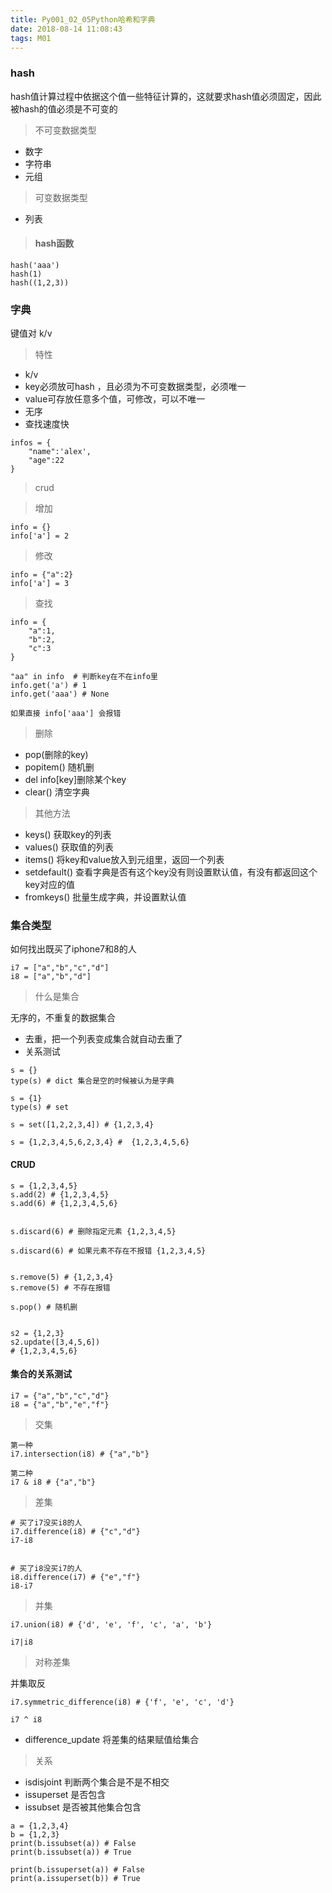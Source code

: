 ```yaml
---
title: Py001_02_05Python哈希和字典
date: 2018-08-14 11:08:43
tags: M01
---
```


### hash

hash值计算过程中依据这个值一些特征计算的，这就要求hash值必须固定，因此被hash的值必须是不可变的

> 不可变数据类型

- 数字
- 字符串
- 元组

> 可变数据类型

- 列表

> #### hash函数

```
hash('aaa') 
hash(1)
hash((1,2,3))
```

### 字典

键值对 k/v

> 特性

- k/v
- key必须放可hash ，且必须为不可变数据类型，必须唯一
- value可存放任意多个值，可修改，可以不唯一
- 无序
- 查找速度快

```
infos = {
    "name":'alex',
    "age":22
}
```

> crud

> 增加

```
info = {}
info['a'] = 2
```

> 修改

```
info = {"a":2}
info['a'] = 3
```

> 查找

```
info = {
    "a":1,
    "b":2,
    "c":3
}

"aa" in info  # 判断key在不在info里
info.get('a') # 1
info.get('aaa') # None

如果直接 info['aaa'] 会报错
```

> 删除

- pop(删除的key)
- popitem() 随机删
- del  info[key]删除某个key
- clear() 清空字典

> 其他方法

- keys() 获取key的列表
- values() 获取值的列表
- items() 将key和value放入到元组里，返回一个列表
- setdefault() 查看字典是否有这个key没有则设置默认值，有没有都返回这个key对应的值
- fromkeys() 批量生成字典，并设置默认值

### 集合类型

如何找出既买了iphone7和8的人

```
i7 = ["a","b","c","d"]
i8 = ["a","b","d"]
```

> 什么是集合

无序的，不重复的数据集合

- 去重，把一个列表变成集合就自动去重了
- 关系测试

```
s = {}
type(s) # dict 集合是空的时候被认为是字典

s = {1}
type(s) # set

s = set([1,2,2,3,4]) # {1,2,3,4}

s = {1,2,3,4,5,6,2,3,4} #  {1,2,3,4,5,6}
```

####  CRUD

```
s = {1,2,3,4,5}
s.add(2) # {1,2,3,4,5}
s.add(6) # {1,2,3,4,5,6}


s.discard(6) # 删除指定元素 {1,2,3,4,5}

s.discard(6) # 如果元素不存在不报错 {1,2,3,4,5}


s.remove(5) # {1,2,3,4}
s.remove(5) # 不存在报错

s.pop() # 随机删


s2 = {1,2,3}
s2.update([3,4,5,6])
# {1,2,3,4,5,6}
```

#### 集合的关系测试

```
i7 = {"a","b","c","d"}
i8 = {"a","b","e","f"}
```

> 交集 

```
第一种
i7.intersection(i8) # {"a","b"}

第二种
i7 & i8 # {"a","b"}
```

> 差集

```
# 买了i7没买i8的人
i7.difference(i8) # {"c","d"}
i7-i8


# 买了i8没买i7的人
i8.difference(i7) # {"e","f"}
i8-i7
```

> 并集

```
i7.union(i8) # {'d', 'e', 'f', 'c', 'a', 'b'}

i7|i8 
```

> 对称差集

并集取反

```
i7.symmetric_difference(i8) # {'f', 'e', 'c', 'd'}

i7 ^ i8
```

- difference_update 将差集的结果赋值给集合

> 关系

- isdisjoint 判断两个集合是不是不相交
- issuperset 是否包含
- issubset 是否被其他集合包含

```
a = {1,2,3,4}
b = {1,2,3}
print(b.issubset(a)) # False
print(b.issubset(a)) # True

print(b.issuperset(a)) # False
print(a.issuperset(b)) # True

```